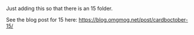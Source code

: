 Just adding this so that there is an 15 folder.

See the blog post for 15 here: https://blog.omgmog.net/post/cardboctober-15/
